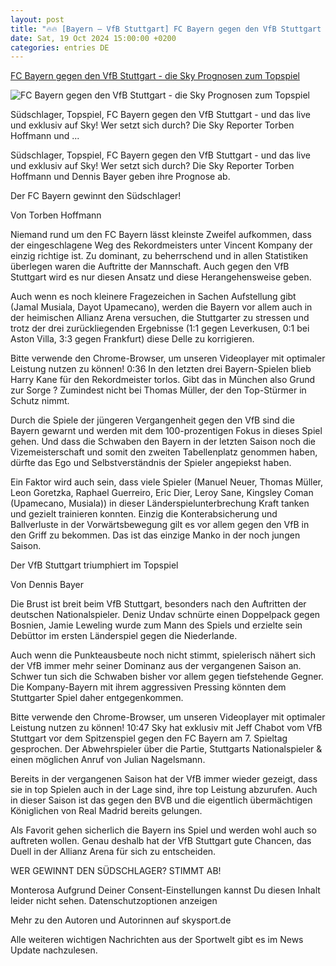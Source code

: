```yaml
---
layout: post
title: "🔥🔥 [Bayern – VfB Stuttgart] FC Bayern gegen den VfB Stuttgart - die Sky Prognosen zum Topspiel"
date: Sat, 19 Oct 2024 15:00:00 +0200
categories: entries DE
---
```

[FC Bayern gegen den VfB Stuttgart - die Sky Prognosen zum Topspiel](https://sport.sky.de/fussball/artikel/fc-bayern-gegen-den-vfb-stuttgart-die-sky-prognosen-zum-topspiel/13235170/34423)

![FC Bayern gegen den VfB Stuttgart - die Sky Prognosen zum Topspiel](https://e6.365dm.de/24/10/1600x900/skysport_de-stuttgart-bayern_6718598.jpg?20241017113508)

Südschlager, Topspiel, FC Bayern gegen den VfB Stuttgart - und das live und exklusiv auf Sky! Wer setzt sich durch? Die Sky Reporter Torben Hoffmann und ...

Südschlager, Topspiel, FC Bayern gegen den VfB Stuttgart - und das live und exklusiv auf Sky! Wer setzt sich durch? Die Sky Reporter Torben Hoffmann und Dennis Bayer geben ihre Prognose ab.

Der FC Bayern gewinnt den Südschlager!

Von Torben Hoffmann

Niemand rund um den FC Bayern lässt kleinste Zweifel aufkommen, dass der eingeschlagene Weg des Rekordmeisters unter Vincent Kompany der einzig richtige ist. Zu dominant, zu beherrschend und in allen Statistiken überlegen waren die Auftritte der Mannschaft. Auch gegen den VfB Stuttgart wird es nur diesen Ansatz und diese Herangehensweise geben.

Auch wenn es noch kleinere Fragezeichen in Sachen Aufstellung gibt (Jamal Musiala, Dayot Upamecano), werden die Bayern vor allem auch in der heimischen Allianz Arena versuchen, die Stuttgarter zu stressen und trotz der drei zurückliegenden Ergebnisse (1:1 gegen Leverkusen, 0:1 bei Aston Villa, 3:3 gegen Frankfurt) diese Delle zu korrigieren.

Bitte verwende den Chrome-Browser, um unseren Videoplayer mit optimaler Leistung nutzen zu können! 0:36 In den letzten drei Bayern-Spielen blieb Harry Kane für den Rekordmeister torlos. Gibt das in München also Grund zur Sorge ? Zumindest nicht bei Thomas Müller, der den Top-Stürmer in Schutz nimmt.

Durch die Spiele der jüngeren Vergangenheit gegen den VfB sind die Bayern gewarnt und werden mit dem 100-prozentigen Fokus in dieses Spiel gehen. Und dass die Schwaben den Bayern in der letzten Saison noch die Vizemeisterschaft und somit den zweiten Tabellenplatz genommen haben, dürfte das Ego und Selbstverständnis der Spieler angepiekst haben.

Ein Faktor wird auch sein, dass viele Spieler (Manuel Neuer, Thomas Müller, Leon Goretzka, Raphael Guerreiro, Eric Dier, Leroy Sane, Kingsley Coman (Upamecano, Musiala)) in dieser Länderspielunterbrechung Kraft tanken und gezielt trainieren konnten. Einzig die Konterabsicherung und Ballverluste in der Vorwärtsbewegung gilt es vor allem gegen den VfB in den Griff zu bekommen. Das ist das einzige Manko in der noch jungen Saison.

Der VfB Stuttgart triumphiert im Topspiel

Von Dennis Bayer

Die Brust ist breit beim VfB Stuttgart, besonders nach den Auftritten der deutschen Nationalspieler. Deniz Undav schnürte einen Doppelpack gegen Bosnien, Jamie Leweling wurde zum Mann des Spiels und erzielte sein Debüttor im ersten Länderspiel gegen die Niederlande.

Auch wenn die Punkteausbeute noch nicht stimmt, spielerisch nähert sich der VfB immer mehr seiner Dominanz aus der vergangenen Saison an. Schwer tun sich die Schwaben bisher vor allem gegen tiefstehende Gegner. Die Kompany-Bayern mit ihrem aggressiven Pressing könnten dem Stuttgarter Spiel daher entgegenkommen.

Bitte verwende den Chrome-Browser, um unseren Videoplayer mit optimaler Leistung nutzen zu können! 10:47 Sky hat exklusiv mit Jeff Chabot vom VfB Stuttgart vor dem Spitzenspiel gegen den FC Bayern am 7. Spieltag gesprochen. Der Abwehrspieler über die Partie, Stuttgarts Nationalspieler & einen möglichen Anruf von Julian Nagelsmann.

Bereits in der vergangenen Saison hat der VfB immer wieder gezeigt, dass sie in top Spielen auch in der Lage sind, ihre top Leistung abzurufen. Auch in dieser Saison ist das gegen den BVB und die eigentlich übermächtigen Königlichen von Real Madrid bereits gelungen.

Als Favorit gehen sicherlich die Bayern ins Spiel und werden wohl auch so auftreten wollen. Genau deshalb hat der VfB Stuttgart gute Chancen, das Duell in der Allianz Arena für sich zu entscheiden.

WER GEWINNT DEN SÜDSCHLAGER? STIMMT AB!

Monterosa Aufgrund Deiner Consent-Einstellungen kannst Du diesen Inhalt leider nicht sehen. Datenschutzoptionen anzeigen

Mehr zu den Autoren und Autorinnen auf skysport.de

Alle weiteren wichtigen Nachrichten aus der Sportwelt gibt es im News Update nachzulesen.


